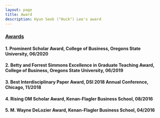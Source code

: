 ```yaml
---
layout: page
title: Award
description: Hyun Seok ("Huck") Lee's award
---
```



### <u>Awards </u>
#### 1. Prominent Scholar Award, College of Business, Oregons State University, 06/2020
#### 2. Betty and Forrest Simmons Excellence in Graduate Teaching Award, College of Business, Oregons State University, 06/2019
#### 3. Best Interdisciplinary Paper Award, DSI 2018 Annual Conference, Chicago, 11/2018
#### 4. Rising OM Scholar Award, Kenan-Flagler Business School, 08/2016
#### 5. M. Wayne DeLozier Award, Kenan-Flagler Business School, 04/2016

<!-- 
[click here for the most recent version of the paper]({{ BASE_PATH}}/pages/working_papers/sample-working-paper.pdf)
-->

<!-- Note: this is how to write a comment in HTML. Everything in here won't show up on your webpage.-->

<!--
To increase the size of the title, use fewer # in front of the paper title.
To decrease the size of the title, use more #. 
To remove the italics, remove the * before and after the description
To remove the underline from the title, remove the <u> tags (<u> and </u>)
-->
